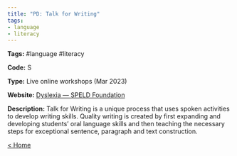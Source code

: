 ```yaml
---
title: "PD: Talk for Writing"
tags:
- language
- literacy
---
```


<p><b>Tags:</b> #language #literacy</p>
<p><b>Code:</b> S</p>
<p><b>Type:</b> Live online workshops (Mar 2023)</p>
<p><b>Website:</b>
<a href="https://dsf.net.au/our-services/workshops-and-events/talk-for-writing">Dyslexia — SPELD Foundation</a></p>

<p><b>Description:</b>
Talk for Writing is a unique process that uses spoken activities to develop writing skills. Quality writing is created by first expanding and developing students’ oral language skills and then teaching the necessary steps for exceptional sentence, paragraph and text construction.</p>

<p><a href="https://speechiegoodies.github.io/CPD-Vault">&lt; Home</a></p>